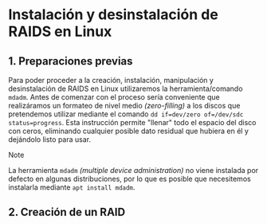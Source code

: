 # Instalación y desinstalación de RAIDS en Linux
## 1. Preparaciones previas

Para poder proceder a la creación, instalación, manipulación y desinstalación de RAIDS en Linux utilizaremos la herramienta/comando `mdadm`. Antes de comenzar con el proceso sería conveniente que realizáramos un formateo de nivel medio _(zero-filling)_ a los discos que pretendemos utilizar mediante el comando `dd if=dev/zero of=/dev/sdc status=progress`. Esta instrucción permite "llenar" todo el espacio del disco con ceros, eliminando cualquier posible dato residual que hubiera en él y dejándolo listo para usar.

>[!NOTE]
>La herramienta `mdadm` _(multiple device administration)_ no viene instalada por defecto en algunas distribuciones, por lo que es posible que necesitemos instalarla mediante `apt install mdadm`.

## 2. Creación de un RAID

